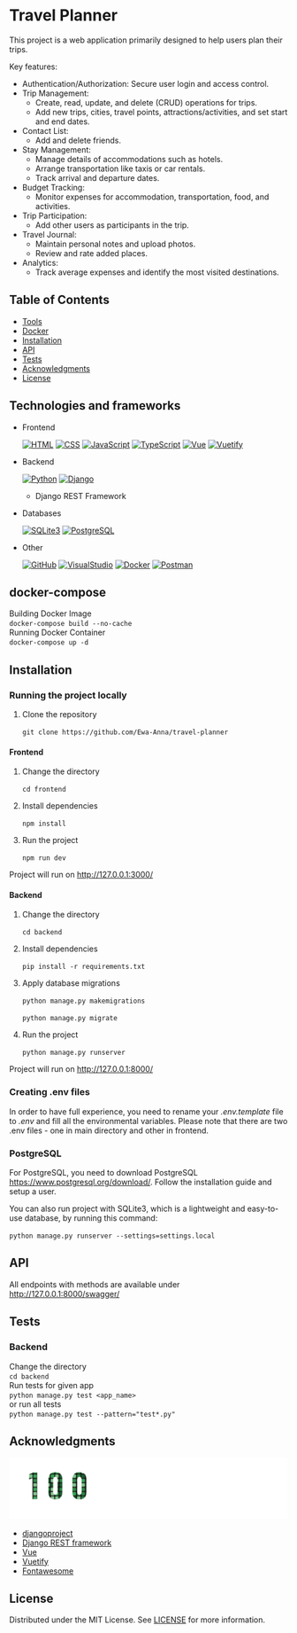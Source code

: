# Travel Planner

This project is a web application primarily designed to help users plan their trips.

Key features: 
- Authentication/Authorization: Secure user login and access control.
- Trip Management:
   - Create, read, update, and delete (CRUD) operations for trips.
   - Add new trips, cities, travel points, attractions/activities, and set start and end dates.
- Contact List:
   - Add and delete friends.
- Stay Management:
   - Manage details of accommodations such as hotels.
   - Arrange transportation like taxis or car rentals.
   - Track arrival and departure dates.
- Budget Tracking:
   - Monitor expenses for accommodation, transportation, food, and activities.
- Trip Participation:
   - Add other users as participants in the trip.
- Travel Journal:
   - Maintain personal notes and upload photos.
   - Review and rate added places.
- Analytics:
   - Track average expenses and identify the most visited destinations.

## Table of Contents

- [Tools](#technologies-and-frameworks)
- [Docker](#docker-compose)
- [Installation](#how-to-install-and-run-the-project)
- [API](#api)
- [Tests](#tests)
- [Acknowledgments](#acknowledgments)
- [License](#license)

## Technologies and frameworks

- Frontend

  [![HTML](https://skillicons.dev/icons?i=html)](https://skillicons.dev)
  [![CSS](https://skillicons.dev/icons?i=css)](https://skillicons.dev)
  [![JavaScript](https://skillicons.dev/icons?i=javascript)](https://skillicons.dev)
  [![TypeScript](https://skillicons.dev/icons?i=typescript)](https://skillicons.dev)
  [![Vue](https://skillicons.dev/icons?i=vue)](https://skillicons.dev)
  [![Vuetify](https://skillicons.dev/icons?i=vuetify)](https://skillicons.dev)

- Backend

  [![Python](https://skillicons.dev/icons?i=python)](https://skillicons.dev)
  [![Django](https://skillicons.dev/icons?i=django)](https://skillicons.dev)

  - Django REST Framework

- Databases

  [![SQLite3](https://skillicons.dev/icons?i=sqlite)](https://skillicons.dev)
  [![PostgreSQL](https://skillicons.dev/icons?i=postgres)](https://skillicons.dev)

- Other

  [![GitHub](https://skillicons.dev/icons?i=github)](https://skillicons.dev)
  [![VisualStudio](https://skillicons.dev/icons?i=vscode)](https://skillicons.dev)
  [![Docker](https://skillicons.dev/icons?i=docker)](https://skillicons.dev)
  [![Postman](https://skillicons.dev/icons?i=postman)](https://skillicons.dev)

## docker-compose

Building Docker Image
<br>
`docker-compose build --no-cache`
<br>
Running Docker Container
<br>
`docker-compose up -d`

## Installation

### Running the project locally

1. Clone the repository

   `git clone https://github.com/Ewa-Anna/travel-planner`

#### Frontend

1. Change the directory

   `cd frontend`

2. Install dependencies

   `npm install`

3. Run the project

   `npm run dev`

Project will run on http://127.0.0.1:3000/

#### Backend

1. Change the directory

   `cd backend`

2. Install dependencies

   `pip install -r requirements.txt`

3. Apply database migrations

   `python manage.py makemigrations`

   `python manage.py migrate`

4. Run the project

   `python manage.py runserver`

Project will run on http://127.0.0.1:8000/

### Creating .env files

In order to have full experience, you need to rename your _.env.template_ file to _.env_ and fill all the environmental variables.
Please note that there are two .env files - one in main directory and other in frontend.

### PostgreSQL

For PostgreSQL, you need to download PostgreSQL https://www.postgresql.org/download/. Follow the installation guide and setup a user.

You can also run project with SQLite3, which is a lightweight and easy-to-use database, by running this command:

`python manage.py runserver --settings=settings.local`

## API

All endpoints with methods are available under http://127.0.0.1:8000/swagger/

## Tests

### Backend

Change the directory
<br>
`cd backend`
<br>
Run tests for given app
<br>
`python manage.py test <app_name>`
<br>
or run all tests
<br>
`python manage.py test --pattern="test*.py"`

## Acknowledgments

[![100commitow](frontend/public/100commitow.png)](https://100commitow.pl/)

- [djangoproject](https://www.djangoproject.com/)
- [Django REST framework](https://www.django-rest-framework.org/)
- [Vue](https://vuejs.org/)
- [Vuetify](https://vuetifyjs.com/en/)
- [Fontawesome](https://docs.fontawesome.com/)

## License

Distributed under the MIT License. See [LICENSE](LICENSE) for more information.


